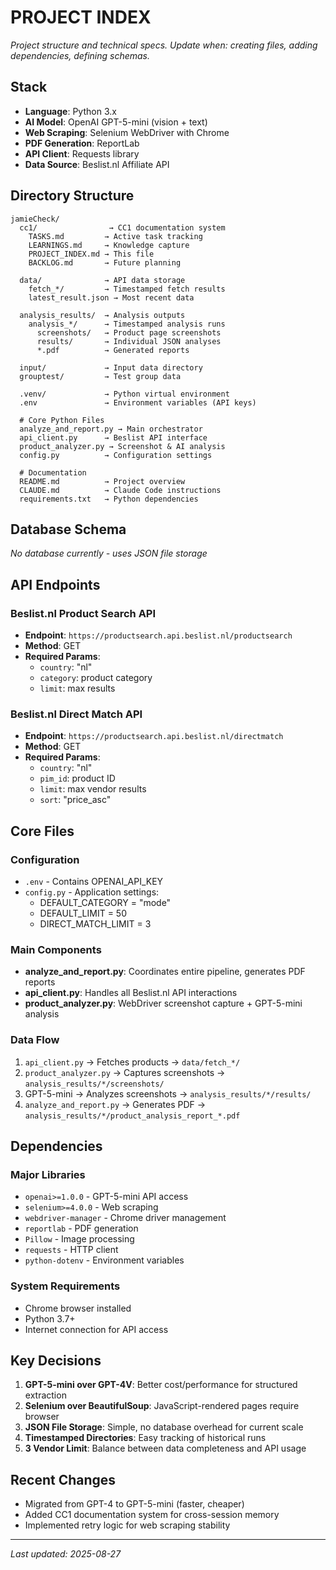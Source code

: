 # PROJECT INDEX
_Project structure and technical specs. Update when: creating files, adding dependencies, defining schemas._

## Stack
- **Language**: Python 3.x
- **AI Model**: OpenAI GPT-5-mini (vision + text)
- **Web Scraping**: Selenium WebDriver with Chrome
- **PDF Generation**: ReportLab
- **API Client**: Requests library
- **Data Source**: Beslist.nl Affiliate API

## Directory Structure
```
jamieCheck/
  cc1/                → CC1 documentation system
    TASKS.md         → Active task tracking
    LEARNINGS.md     → Knowledge capture
    PROJECT_INDEX.md → This file
    BACKLOG.md       → Future planning
  
  data/              → API data storage
    fetch_*/         → Timestamped fetch results
    latest_result.json → Most recent data
  
  analysis_results/  → Analysis outputs
    analysis_*/      → Timestamped analysis runs
      screenshots/   → Product page screenshots
      results/       → Individual JSON analyses
      *.pdf          → Generated reports
  
  input/             → Input data directory
  grouptest/         → Test group data
  
  .venv/             → Python virtual environment
  .env               → Environment variables (API keys)
  
  # Core Python Files
  analyze_and_report.py → Main orchestrator
  api_client.py      → Beslist API interface
  product_analyzer.py → Screenshot & AI analysis
  config.py          → Configuration settings
  
  # Documentation
  README.md          → Project overview
  CLAUDE.md          → Claude Code instructions
  requirements.txt   → Python dependencies
```

## Database Schema
_No database currently - uses JSON file storage_

## API Endpoints
### Beslist.nl Product Search API
- **Endpoint**: `https://productsearch.api.beslist.nl/productsearch`
- **Method**: GET
- **Required Params**: 
  - `country`: "nl"
  - `category`: product category
  - `limit`: max results

### Beslist.nl Direct Match API
- **Endpoint**: `https://productsearch.api.beslist.nl/directmatch`
- **Method**: GET
- **Required Params**:
  - `country`: "nl"
  - `pim_id`: product ID
  - `limit`: max vendor results
  - `sort`: "price_asc"

## Core Files

### Configuration
- `.env` - Contains OPENAI_API_KEY
- `config.py` - Application settings:
  - DEFAULT_CATEGORY = "mode"
  - DEFAULT_LIMIT = 50
  - DIRECT_MATCH_LIMIT = 3

### Main Components
- **analyze_and_report.py**: Coordinates entire pipeline, generates PDF reports
- **api_client.py**: Handles all Beslist.nl API interactions
- **product_analyzer.py**: WebDriver screenshot capture + GPT-5-mini analysis

### Data Flow
1. `api_client.py` → Fetches products → `data/fetch_*/`
2. `product_analyzer.py` → Captures screenshots → `analysis_results/*/screenshots/`
3. GPT-5-mini → Analyzes screenshots → `analysis_results/*/results/`
4. `analyze_and_report.py` → Generates PDF → `analysis_results/*/product_analysis_report_*.pdf`

## Dependencies
### Major Libraries
- `openai>=1.0.0` - GPT-5-mini API access
- `selenium>=4.0.0` - Web scraping
- `webdriver-manager` - Chrome driver management
- `reportlab` - PDF generation
- `Pillow` - Image processing
- `requests` - HTTP client
- `python-dotenv` - Environment variables

### System Requirements
- Chrome browser installed
- Python 3.7+
- Internet connection for API access

## Key Decisions
1. **GPT-5-mini over GPT-4V**: Better cost/performance for structured extraction
2. **Selenium over BeautifulSoup**: JavaScript-rendered pages require browser
3. **JSON File Storage**: Simple, no database overhead for current scale
4. **Timestamped Directories**: Easy tracking of historical runs
5. **3 Vendor Limit**: Balance between data completeness and API usage

## Recent Changes
- Migrated from GPT-4 to GPT-5-mini (faster, cheaper)
- Added CC1 documentation system for cross-session memory
- Implemented retry logic for web scraping stability

---
_Last updated: 2025-08-27_